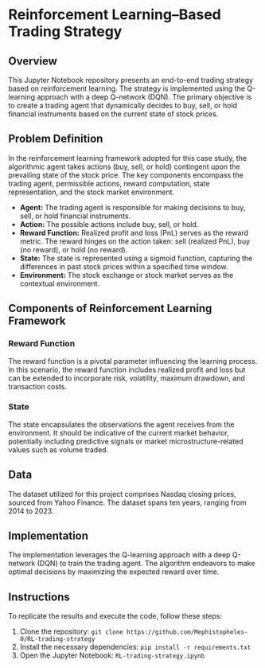 # Reinforcement Learning–Based Trading Strategy

## Overview
This Jupyter Notebook repository presents an end-to-end trading strategy based on reinforcement learning. The strategy is implemented using the Q-learning approach with a deep Q-network (DQN). The primary objective is to create a trading agent that dynamically decides to buy, sell, or hold financial instruments based on the current state of stock prices.

## Problem Definition
In the reinforcement learning framework adopted for this case study, the algorithmic agent takes actions (buy, sell, or hold) contingent upon the prevailing state of the stock price. The key components encompass the trading agent, permissible actions, reward computation, state representation, and the stock market environment.

- **Agent:** The trading agent is responsible for making decisions to buy, sell, or hold financial instruments.
- **Action:** The possible actions include buy, sell, or hold.
- **Reward Function:** Realized profit and loss (PnL) serves as the reward metric. The reward hinges on the action taken: sell (realized PnL), buy (no reward), or hold (no reward).
- **State:** The state is represented using a sigmoid function, capturing the differences in past stock prices within a specified time window.
- **Environment:** The stock exchange or stock market serves as the contextual environment.

## Components of Reinforcement Learning Framework
### Reward Function
The reward function is a pivotal parameter influencing the learning process. In this scenario, the reward function includes realized profit and loss but can be extended to incorporate risk, volatility, maximum drawdown, and transaction costs.

### State
The state encapsulates the observations the agent receives from the environment. It should be indicative of the current market behavior, potentially including predictive signals or market microstructure-related values such as volume traded.

## Data
The dataset utilized for this project comprises Nasdaq closing prices, sourced from Yahoo Finance. The dataset spans ten years, ranging from 2014 to 2023.

## Implementation
The implementation leverages the Q-learning approach with a deep Q-network (DQN) to train the trading agent. The algorithm endeavors to make optimal decisions by maximizing the expected reward over time.

## Instructions
To replicate the results and execute the code, follow these steps:
1. Clone the repository: `git clone https://github.com/Mephistopheles-0/RL-trading-strategy`
2. Install the necessary dependencies: `pip install -r requirements.txt`
3. Open the Jupyter Notebook: `RL-trading-strategy.ipynb`

